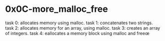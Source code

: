 # 0x0C-more_malloc_free

task 0: allocates memory using malloc.
task 1: concatenates two strings.
task 2: allocates memory for an array, using malloc.
task 3: creates an array of integers.
task 4: eallocates a memory block using malloc and freeœ
